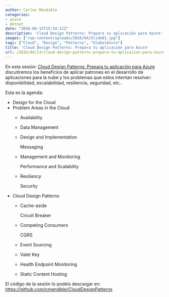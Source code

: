 ```yaml
---
author: Carlos Mendible
categories:
- azure
- dotnet
date: "2016-04-13T15:34:11Z"
description: 'Cloud Design Patterns: Prepara tu aplicación para Azure'
images: ["/wp-content/uploads/2016/04/Slide01.jpg"]
tags: ["Cloud", "Design", "Patterns", "GlobalAzure"]
title: 'Cloud Design Patterns: Prepara tu aplicación para Azure'
url: /2016/04/13/cloud-design-patterns-prepara-tu-aplicacion-para-azure/
---
```

En esta sesión: <a href="https://channel9.msdn.com/Events/Microsoft-Spain-Events/Global-Azure-BootCamp-2016/Patrones-de-Diseo-Cloud-Prepara-tu-aplicacin-para-Azure" target="_blank">Cloud Design Patterns: Prepara tu aplicación para Azure</a> discutiremos los beneficios de aplicar patrones en el desarrollo de aplicaciones para la nube y los problemas que estos intentan resolver: disponibilidad, escalabilidad, resiliencia, seguridad, etc..

Esta es la agenda:

  * Design for the Cloud
  * Problem Areas in the Cloud 
      * Availability
      * Data Management
      * Design and Implementation
  
        Messaging
      * Management and Monitoring
  
        Performance and Scalability
      * Resiliency
  
        Security
  * Cloud Design Patterns 
      * Cache-aside
  
        Circuit Breaker
      * Competing Consumers
  
        CQRS
      * Event Sourcing
      * Valet Key
      * Health Endpoint Monitoring
      * Static Content Hosting

El código de la sesión lo podéis descargar en: <a href="https://github.com/cmendible/CloudDesignPatterns" target="_blank">https://github.com/cmendible/CloudDesignPatterns</a>